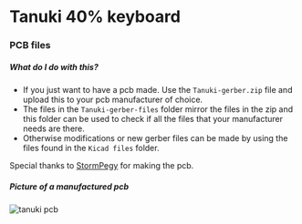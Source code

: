 # Tanuki 40% keyboard
### PCB files

##### What do I do with this?
+ If you just want to have a pcb made. Use the `Tanuki-gerber.zip` file and upload this to your pcb manufacturer of choice.
+ The files in the `Tanuki-gerber-files` folder mirror the files in the zip and this folder can be used to check if all the files that your manufacturer needs are there.
+ Otherwise modifications or new gerber files can be made by using the files found in the `Kicad files` folder.

Special thanks to [StormPegy](https://github.com/Stormpegy) for making the pcb.

##### Picture of a manufactured pcb
![tanuki pcb](https://github.com/SethSenpai/Tanuki/blob/master/Img/pcb.jpg?raw=true)
